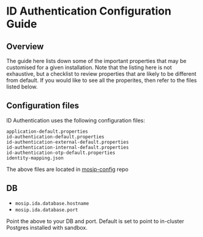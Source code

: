 # ID Authentication Configuration Guide

## Overview
The guide here lists down some of the important properties that may be customised for a given installation. Note that the listing here is not exhaustive, but a checklist to review properties that are likely to be different from default.  If you would like to see all the properites, then refer to the files listed below.

## Configuration files
ID Authentication uses the following configuration files:
```
application-default.properties
id-authentication-default.properties
id-authentication-external-default.properties
id-authentication-internal-default.properties
id-authentication-otp-default.properties
identity-mapping.json
```

The above files are located in [mosip-config](https://github.com/mosip/mosip-config) repo

## DB
* `mosip.ida.database.hostname`
* `mosip.ida.database.port`

Point the above to your DB and port.  Default is set to point to in-cluster Postgres installed with sandbox.

